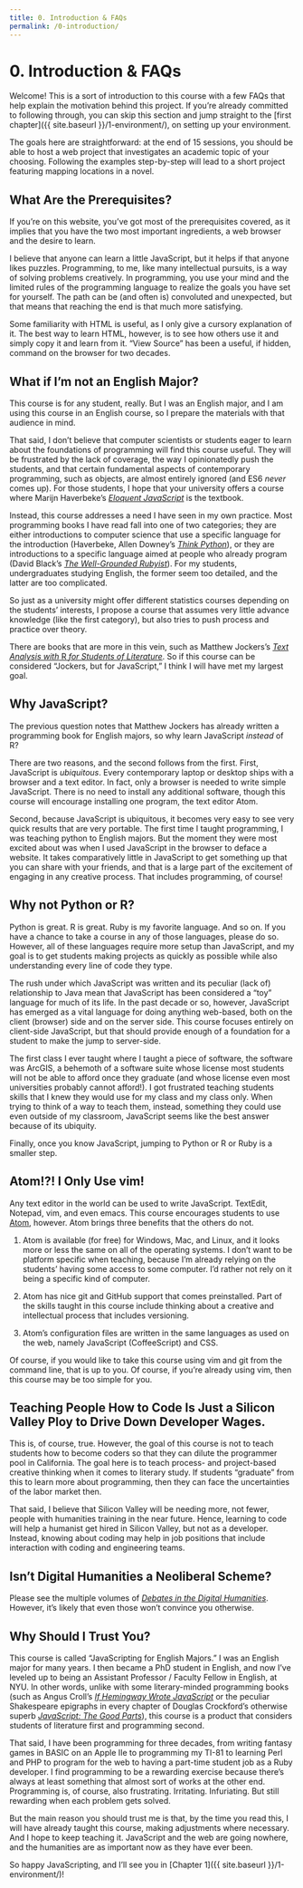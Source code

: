 ```yaml
---
title: 0. Introduction & FAQs
permalink: /0-introduction/
---
```


# 0. Introduction & FAQs

Welcome! This is a sort of introduction to this course with a few FAQs that
help explain the motivation behind this project. If you’re already committed
to following through, you can skip this section and jump straight to the
[first chapter]({{ site.baseurl }}/1-environment/), on setting up your environment. 

The goals here are straightforward: at the end of 15 sessions, you should be
able to host a web project that investigates an academic topic of your
choosing. Following the examples step-by-step will lead to a short project
featuring mapping locations in a novel.

## What Are the Prerequisites?

If you’re on this website, you’ve got most of the prerequisites covered, as it
implies that you have the two most important ingredients, a web browser and
the desire to learn. 

I believe that anyone can learn a little JavaScript, but it helps if that
anyone likes puzzles. Programming, to me, like many intellectual pursuits, is
a way of solving problems creatively. In programming, you use your mind and
the limited rules of the programming language to realize the goals you have
set for yourself. The path can be (and often is) convoluted and unexpected,
but that means that reaching the end is that much more satisfying.

Some familiarity with HTML is useful, as I only give a cursory explanation of
it. The best way to learn HTML, however, is to see how others use it and
simply copy it and learn from it. “View Source” has been a useful, if hidden,
command on the browser for two decades.

## What if I’m not an English Major?

This course is for any student, really. But I was an English major, and I am
using this course in an English course, so I prepare the materials with that
audience in mind. 

That said, I don’t believe that computer scientists or students eager to learn
about the foundations of programming will find this course useful. They will
be frustrated by the lack of coverage, the way I opinionatedly push the
students, and that certain fundamental aspects of contemporary programming,
such as objects, are almost entirely ignored (and ES6 *never* comes up). For
those students, I hope that your university offers a course where Marijn
Haverbeke’s [*Eloquent JavaScript*](http://eloquentjavascript.net) is the
textbook. 

Instead, this course addresses a need I have seen in my own practice. Most
programming books I have read fall into one of two categories; they are either
introductions to computer science that use a specific language for the
introduction (Haverbeke, Allen Downey’s [*Think
Python*](http://greenteapress.com/wp/think-python-2e/)), or they are
introductions to a specific language aimed at people who already program
(David Black’s [*The Well-Grounded
Rubyist*](https://www.manning.com/books/the-well-grounded-rubyist-second-edition)).
For my students, undergraduates studying English, the former seem too
detailed, and the latter are too complicated.

So just as a university might offer different statistics courses depending on
the students’ interests, I propose a course that assumes very little advance
knowledge (like the first category), but also tries to push process and
practice over theory.

There are books that are more in this vein, such as Matthew Jockers’s [*Text
Analysis with* R *for Students of
Literature*](http://www.matthewjockers.net/text-analysis-with-r-for-students-of-literature/).
So if this course can be considered “Jockers, but for JavaScript,” I
think I will have met my largest goal.

## Why JavaScript?

The previous question notes that Matthew Jockers has already written a
programming book for English majors, so why learn JavaScript *instead* of R? 

There are two reasons, and the second follows from the first. First,
JavaScript is *ubiquitous*. Every contemporary laptop or desktop ships with a
browser and a text editor. In fact, only a browser is needed to write simple
JavaScript. There is no need to install any additional software, though this
course will encourage installing one program, the text editor Atom.

Second, because JavaScript is ubiquitous, it becomes very easy to see very
quick results that are very portable. The first time I taught programming, I
was teaching python to English majors. But the moment they were most excited
about was when I used JavaScript in the browser to deface a website. It takes
comparatively little in JavaScript to get something up that you can share with
your friends, and that is a large part of the excitement of engaging in any
creative process. That includes programming, of course!

## Why not Python or R?

Python is great. R is great. Ruby is my favorite language. And so on. If you
have a chance to take a course in any of those languages, please do so.
However, all of these languages require more setup than JavaScript, and my
goal is to get students making projects as quickly as possible while also
understanding every line of code they type.

The rush under which JavaScript was written and its peculiar (lack of)
relationship to Java mean that JavaScript has been considered a “toy” language
for much of its life. In the past decade or so, however, JavaScript has
emerged as a vital language for doing anything web-based, both on the client
(browser) side and on the server side. This course focuses entirely on
client-side JavaScript, but that should provide enough of a foundation for a
student to make the jump to server-side.

The first class I ever taught where I taught a piece of software, the software
was ArcGIS, a behemoth of a software suite whose license most students will not be able
to afford once they graduate (and whose license even most universities
probably cannot afford!). I got frustrated teaching students skills that I
knew they would use for my class and my class only. When trying to think of a
way to teach them, instead, something they could use even outside of my
classroom, JavaScript seems like the best answer because of its ubiquity.

Finally, once you know JavaScript, jumping to Python or R or Ruby is a smaller
step.

## Atom!?! I Only Use vim!

Any text editor in the world can be used to write JavaScript. TextEdit,
Notepad, vim, and even emacs. This course encourages students to use
[Atom](http://atom.io), however. Atom brings three benefits that the others do
not.

1. Atom is available (for free) for Windows, Mac, and Linux, and it looks more
   or less the same on all of the operating systems. I don’t want to be
   platform specific when teaching, because I’m already relying on the
   students’ having some access to some computer. I’d rather not rely on it
   being a specific kind of computer.

1. Atom has nice git and GitHub support that comes preinstalled. Part of the
   skills taught in this course include thinking about a creative and
   intellectual process that includes versioning.

1. Atom’s configuration files are written in the same languages as used on the
   web, namely JavaScript (CoffeeScript) and CSS.

Of course, if you would like to take this course using vim and git from the
command line, that is up to you. Of course, if you’re already using vim, then
this course may be too simple for you.

## Teaching People How to Code Is Just a Silicon Valley Ploy to Drive Down Developer Wages.

This is, of course, true. However, the goal of this course is not to teach
students how to become coders so that they can dilute the programmer pool in
California. The goal here is to teach process- and project-based creative
thinking when it comes to literary study. If students “graduate” from this to
learn more about programming, then they can face the uncertainties of the
labor market then.

That said, I believe that Silicon Valley will be needing more, not fewer,
people with humanities training in the near future. Hence, learning to code
will help a humanist get hired in Silicon Valley, but not as a developer.
Instead, knowing about coding may help in job positions that include
interaction with coding and engineering teams.

## Isn’t Digital Humanities a Neoliberal Scheme?

Please see the multiple volumes of [*Debates in the Digital
Humanities*](http://dhdebates.gc.cuny.edu/). However, it’s likely that even
those won’t convince you otherwise.

## Why Should I Trust You?

This course is called “JavaScripting for English Majors.” I was an English
major for many years. I then became a PhD student in English, and now I’ve
leveled up to being an Assistant Professor / Faculty Fellow in English, at
NYU.  In other words, unlike with some literary-minded programming books (such
as Angus Croll’s [*If Hemingway Wrote
JavaScript*](https://www.nostarch.com/hemingway) or the peculiar Shakespeare
epigraphs in every chapter of Douglas Crockford’s otherwise superb
[*JavaScript: The Good
Parts*](http://shop.oreilly.com/product/9780596517748.do)), this course is a
product that considers students of literature first and programming second.

That said, I have been programming for three decades, from writing fantasy
games in BASIC on an Apple IIe to programming my TI-81 to learning Perl and
PHP to program for the web to having a part-time student job as a Ruby
developer. I find programming to be a rewarding exercise because there’s
always at least something that almost sort of works at the other end.
Programming is, of course, also frustrating. Irritating. Infuriating. But
still rewarding when each problem gets solved.

But the main reason you should trust me is that, by the time you read this, I
will have already taught this course, making adjustments where necessary. And
I hope to keep teaching it. JavaScript and the web are going nowhere, and the
humanities are as important now as they have ever been.

So happy JavaScripting, and I’ll see you in [Chapter 1]({{ site.baseurl }}/1-environment/)!
